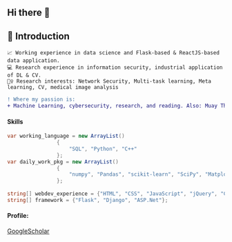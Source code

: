 ## Hi there 👋

<!--
**hydongmeow/hydongmeow** is a ✨ _special_ ✨ repository because its `README.md` (this file) appears on your GitHub profile.

Here are some ideas to get you started:

- 🔭 I’m currently working on ...
- 🌱 I’m currently learning ...
- 👯 I’m looking to collaborate on ...
- 🤔 I’m looking for help with ...
- 💬 Ask me about ...
- 📫 How to reach me: ...
- 😄 Pronouns: ...
- ⚡ Fun fact: ...
-->

<!--
**KarenDong/KarenDong** is a ✨ _special_ ✨ repository because its `README.md` (this file) appears on your GitHub profile.

Here are some ideas to get you started:

- 🔭 I’m currently working on ...
- 🌱 I’m currently learning ...
- 👯 I’m looking to collaborate on ...
- 🤔 I’m looking for help with ...
- 💬 Ask me about ...
- 📫 How to reach me: ...
- 😄 Pronouns: ...
- ⚡ Fun fact: ...
-->

## 👋 Introduction

    📈 Working experience in data science and Flask-based & ReactJS-based data application. 
    💻 Research experience in information security, industrial application of DL & CV.
    🙆‍♀️ Research interests: Network Security, Multi-task learning, Meta learning, CV, medical image analysis
    
```diff
! Where my passion is:
+ Machine Learning, cybersecurity, research, and reading. Also: Muay Thai and football.
```

#### Skills
```c#
var working_language = new ArrayList()
				{
					"SQL", "Python", "C++"
				};
var daily_work_pkg = new ArrayList()
				{
					"numpy", "Pandas", "scikit-learn", "SciPy", "Matplotlib", "seaborn", "Keras", "PyTorch"
				};
					
string[] webdev_experience = {"HTML", "CSS", "JavaScript", "jQuery", "C#"};
string[] framework = {"Flask", "Django", "ASP.Net"};
```

#### Profile:

[GoogleScholar](https://scholar.google.com/citations?user=799ZJJkAAAAJ&hl=en) 

